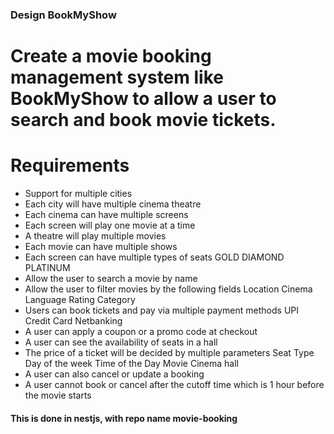 ### Design BookMyShow

# Create a movie booking management system like BookMyShow to allow a user to search and book movie tickets.

# Requirements
- Support for multiple cities
- Each city will have multiple cinema theatre
- Each cinema can have multiple screens
- Each screen will play one movie at a time
- A theatre will play multiple movies
- Each movie can have multiple shows
- Each screen can have multiple types of seats
GOLD
DIAMOND
PLATINUM
- Allow the user to search a movie by name
- Allow the user to filter movies by the following fields
Location
Cinema
Language
Rating
Category
- Users can book tickets and pay via multiple payment methods
UPI
Credit Card
Netbanking
- A user can apply a coupon or a promo code at checkout
- A user can see the availability of seats in a hall
- The price of a ticket will be decided by multiple parameters
Seat Type
Day of the week
Time of the Day
Movie
Cinema hall
- A user can also cancel or update a booking
- A user cannot book or cancel after the cutoff time which is 1 hour before the movie starts


#### This is done in nestjs, with repo name movie-booking